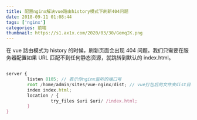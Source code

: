 ```yaml
---
title: 配置nginx解决vue路由history模式下刷新404问题
date: 2018-09-11 01:08:44
tags: ['nginx']
categories: 前端
thumbnail: https://s1.ax1x.com/2020/03/30/GemqIK.png
---
```


在 vue 路由模式为 history 的时候，刷新页面会出现 404 问题。我们只需要在服务器配置如果 URL 匹配不到任何静态资源，就跳转到默认的 index.html。

<!-- more -->

```javascript

server {
        listen 8105; // 表示你nginx监听的端口号
        root /home/admin/sites/vue-nginx/dist; // vue打包后的文件夹dist目录
        index index.html;
        location / {
                 try_files $uri $uri/ /index.html;
        }
}

```
